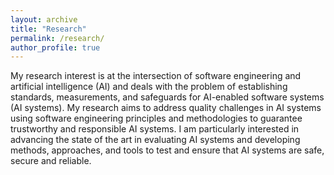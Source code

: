 ```yaml
---
layout: archive
title: "Research"
permalink: /research/
author_profile: true
---
```




My research interest is at the intersection of software engineering and artificial intelligence (AI) and deals with the problem of establishing standards, measurements, and safeguards for AI-enabled software systems (AI systems). My research aims to address quality challenges in AI systems using software engineering principles and methodologies to guarantee trustworthy and responsible AI systems. I am particularly interested in advancing the state of the art in evaluating AI systems and developing methods, approaches, and tools to test and ensure that AI systems are safe, secure and reliable.


<!--

My research is at the intersection of Software Engineering (SE) and Artificial Intelligence (AI), focusing on addressing the software engineering challenges in the AI system development lifecycle. My current focus is on developing approaches to test and evaluate ML-enabled systems across its lifecycle.
# Recent Projects 

## Fairness Testing
Machine Learning (ML) models derive their decision logic from a dataset. Bias from the dataset could be introduced to the model across the ML model development lifecycle. This project presents a ***model-agnostic approach*** to perform ***fairness testing*** of ML models. We presented a combinatorial approach to test pre-trained ML models for individual fairness violations. [(preprint)](https://cjaganmohan.github.io/files/A_Combinatorial_Approach_to_Fairness_Testing_of-Machine_Learning_Models.pdf)

## Explainable AI (XAI)

### Adopting a software fault localization approach for XAI
To develop an explainable AI (XAI) tool that shall produce explanations for decisions made by Deep Neural Network (DNN) models. The explanation can help engineers determine the cause of incorrect decisions of an DNN model (i.e., debugging an DNN model). Conceptually, **deriving a local explanation** for a model’s decision (XAI) is **similar to software fault localization**, a well-studied problem in software engineering.  In this project, I proposed an approach that adopts an existing software fault localization technique and produce explanations for decisions made by DNN models. -- [(preprint)](https://cjaganmohan.github.io/files/XAI_Tool_pre_print_IWCT_2021.pdf), [(video)](https://www.youtube.com/watch?v=uGdJnsvC7m4) 

### Causality based approach for XAI
A causality-based approach to explain model's outcomes. The presented approach aims to provide two sets of explanations: Given a model and its outcomes, the causal-inference-based approach can provide explanations of how different parameters contribute to a model's decision. Furthermore, the explanations generated using our approach enable practitioners to understand and quantify the impact of each parameter on the model's outcome.


## Test Input Generation for Testing DNN models
Generating data to test AI systems, particularly for image-based AI systems such as autonomous driving systems, is a time-consuming and expensive process. In this project we propose a combinatorial approach to generate test data (images) to test Deep Neural Network (DNN) models used in autonomous driving cars. Each test input represents a combination of image transformations, and can be used to produce a test image. We conducted an experimental evaluation of our approach on three DNN models that are used in the Udacity challenge. Results suggest that combinatorial testing can be effectively applied, and the proposed approach detects a significant number of inconsistent (or undesired) behaviors in pre-trained DNN models developed to predict the steering angle of a car.  -- [(preprint)](https://cjaganmohan.github.io/files/Testing_DNN_pre_print_IWCT_2021.pdf), [(video)](https://www.youtube.com/watch?v=978CwhOWG54)

## Test cost reduction
Many machine learning algorithms examine large amounts of data to discover insights from hidden patterns. Testing these algorithms can be expensive and time- consuming. There is a need to speed up the testing process, especially in an agile development process, where testing is frequently performed. One approach is to replace big datasets with smaller datasets produced by random sampling. In this project, we report a set of experiments that are designed to evaluate the effectiveness of using reduced datasets produced by random sampling for testing machine learning algorithms. Results suggest that reduced datasets can be used to accelerate the testing phase of ML applications while largely preserving the fault detection effectiveness of the original datasets. -- [(preprint)](https://cjaganmohan.github.io/files/Effectiveness_of_dataset_reduction_pre_print_AITest2020.pdf), [(video)](https://www.youtube.com/watch?v=j_4Nz04hmbM)

-->




